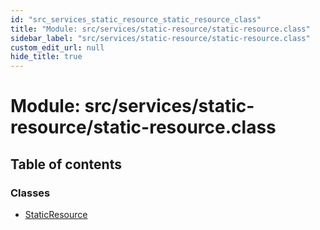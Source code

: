 ```yaml
---
id: "src_services_static_resource_static_resource_class"
title: "Module: src/services/static-resource/static-resource.class"
sidebar_label: "src/services/static-resource/static-resource.class"
custom_edit_url: null
hide_title: true
---
```


# Module: src/services/static-resource/static-resource.class

## Table of contents

### Classes

- [StaticResource](../classes/src_services_static_resource_static_resource_class.staticresource.md)
